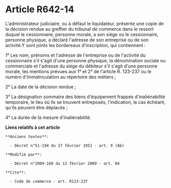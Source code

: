 # Article R642-14

L'administrateur judiciaire, ou à défaut le liquidateur, présente une copie de la décision rendue au greffier du tribunal de
commerce dans le ressort duquel le cessionnaire, personne morale, a son siège ou le cessionnaire, personne physique, a
déclaré l'adresse de son entreprise ou de son activité.Y sont joints les bordereaux d'inscription, qui contiennent : 

1° Les nom, prénoms et l'adresse de l'entreprise ou de l'activité du cessionnaire s'il s'agit d'une personne physique, la
dénomination sociale ou commerciale et l'adresse du siège du débiteur s'il s'agit d'une personne morale, les mentions prévues
aux 1° et 2° de l'article R. 123-237 ou le numéro d'immatriculation au répertoire des métiers ; 

2° La date de la décision rendue ; 

3° La désignation sommaire des biens d'équipement frappés d'inaliénabilité temporaire, le lieu où ils se trouvent entreposés,
l'indication, le cas échéant, qu'ils peuvent être déplacés ; 

4° La durée de la mesure d'inaliénabilité.

**Liens relatifs à cet article**

	**Anciens textes**:

	  - Décret n°51-194 du 17 février 1951 - art. 9 (Ab)

	**Modifié par**:

	  - Décret n°2009-160 du 12 février 2009 - art. 84

	**Cite**:

	  - Code de commerce - art. R123-237
